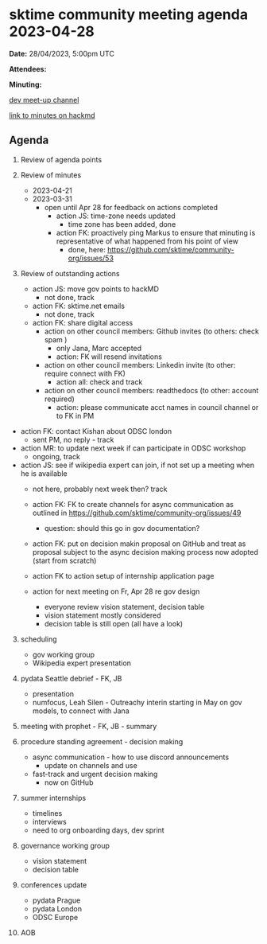 # sktime community meeting agenda 2023-04-28

**Date:** 
28/04/2023, 5:00pm UTC

**Attendees:**

**Minuting:** 

[dev meet-up channel](https://discord.com/channels/723500657255907408/875422707523682335)

[link to minutes on hackmd](https://hackmd.io/GQJy87zYQH2wljr5pQv4Jg)

## Agenda

1. Review of agenda points

2. Review of minutes
   * 2023-04-21
   * 2023-03-31
       * open until Apr 28 for feedback on actions completed
            * action JS: time-zone needs updated
                * time zone has been added, done
            * action FK: proactively ping Markus to ensure that minuting is representative of what happened from his point of view
                * done, here: https://github.com/sktime/community-org/issues/53


3. Review of outstanding actions
   * action JS: move gov points to hackMD
       * not done, track
   * action FK: sktime.net emails
       * not done, track
   * action FK: share digital access
      * action on other council members: Github invites (to others: check spam )
          * only Jana, Marc accepted
          * action: FK will resend invitations
      * action on other council members: Linkedin invite (to other: require connect with FK)
          * action all: check and track
      * action on other council members: readthedocs (to other: account required) 
          * action: please communicate acct names in council channel or to FK in PM
* action FK: contact Kishan about ODSC london
    * sent PM, no reply - track
* action MR: to update next week if can participate in ODSC workshop
    * ongoing, track
* action JS: see if wikipedia expert can join, if not set up a meeting when he is available
    * not here, probably next week then? track
    * action FK: FK to create channels for async communication as outlined in https://github.com/sktime/community-org/issues/49
        * question: should this go in gov documentation?

    * action FK: put on decision makin proposal on GitHub and treat as proposal subject to the async decision making process now adopted (start from scratch)
    * action FK to action setup of internship application page
    * action for next meeting on Fr, Apr 28 re gov design
        * everyone review vision statement, decision table
        * vision statement mostly considered
        * decision table is still open (all have a look)

3. scheduling
    * gov working group
    * Wikipedia expert presentation

4. pydata Seattle debrief - FK, JB
    * presentation
    * numfocus, Leah Silen - Outreachy interin starting in May on gov models, to connect with Jana

5. meeting with prophet - FK, JB - summary

6. procedure standing agreement - decision making

   * async communication - how to use discord announcements
        * update on channels and use
   * fast-track and urgent decision making
        * now on GitHub

7. summer internships
    * timelines
    * interviews
    * need to org onboarding days, dev sprint

8. governance working group
    * vision statement
    * decision table

9. conferences update
    * pydata Prague
    * pydata London
    * ODSC Europe

10. AOB
